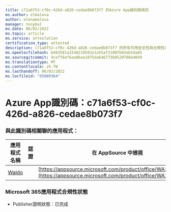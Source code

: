 ```yaml
---
title: c71a6f53-cf0c-426d-a826-cedae8b073f7 的Azure App識別碼資訊
ms.author: elmalova
author: elenamalova
manager: tonybal
ms.date: 06/02/2022
ms.topic: article
ms.service: attestation
certification_type: attested
description: c71a6f53-cf0c-426d-a826-cedae8b073f7 的所有可用安全性與合規性資訊。
ms.openlocfilehash: b483581a1548210592e1a55af21007b92eb5da85
ms.sourcegitcommit: 4ceff6ef6aa0bae1075da646773b852970bb4049
ms.translationtype: MT
ms.contentlocale: zh-TW
ms.lasthandoff: 06/03/2022
ms.locfileid: "65869364"
---
```

# <a name="azure-app-id-c71a6f53-cf0c-426d-a826-cedae8b073f7"></a>Azure App識別碼：c71a6f53-cf0c-426d-a826-cedae8b073f7


### <a name="apps-associated-with-this-id"></a>與此識別碼相關聯的應用程式：
| **應用程式名稱** | **認證** | **在 AppSource 中檢視** |
|--------------|---------------|-----------------------|
| [Waldo](../forward/WA200003139.md) |  | [https://appsource.microsoft.com/product/office/WA200003139](https://appsource.microsoft.com/product/office/WA200003139) |

### <a name="microsoft-365-app-compliance-status"></a>Microsoft 365應用程式合規性狀態
- Publisher證明狀態：已完成

